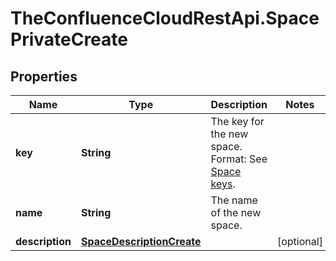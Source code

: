 # TheConfluenceCloudRestApi.SpacePrivateCreate

## Properties
Name | Type | Description | Notes
------------ | ------------- | ------------- | -------------
**key** | **String** | The key for the new space. Format: See [Space keys](https://confluence.atlassian.com/x/lqNMMQ). | 
**name** | **String** | The name of the new space. | 
**description** | [**SpaceDescriptionCreate**](SpaceDescriptionCreate.md) |  | [optional] 

